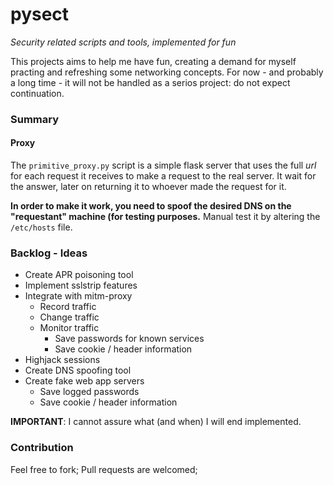 pysect
======

_Security related scripts and tools, implemented for fun_

This projects aims to help me have fun, creating a demand for myself practing and refreshing some networking concepts. For now - and probably a long time - it will not be handled as a serios project: do not expect continuation.


### Summary

#### Proxy

The `primitive_proxy.py` script is a simple flask server that uses the full _url_ for each request it receives to make a request to the real server. It wait for the answer, later on returning it to whoever made the request for it.

__In order to make it work, you need to spoof the desired DNS on the "requestant" machine (for testing purposes.__ Manual test it by altering the `/etc/hosts` file.


### Backlog - Ideas

- Create APR poisoning tool
- Implement sslstrip features
- Integrate with mitm-proxy
    - Record traffic
    - Change traffic
    - Monitor traffic
        - Save passwords for known services
        - Save cookie / header information
- Highjack sessions
- Create DNS spoofing tool
- Create fake web app servers
    - Save logged passwords
    - Save cookie / header information

__IMPORTANT__: I cannot assure what (and when) I will end implemented.


### Contribution

Feel free to fork;
Pull requests are welcomed;


